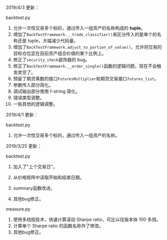 2019/4/3 更新：

backtest.py

1. 允许一次性交易多个标的，通过传入一组资产的名称构成的 **tuple**。
2. 增加了``BackTestFramework.__trade_classifier()``来区分传入的是单个的名称还是 tuple，大幅减少代码量。
3. 增加了``BackTestFramework.adjust_to_portion_of_value()``，允许将交易的目标仓位定在目前资产组合价值的某个比例上。
4. 修正了``security_check``装饰器的 bug。
5. 修正了``BackTestFramework.__order_single()``函数的逻辑问题，现在不会触发卖空了。
6. 预留了期货乘数的接口``FuturesMultiplier``和期货交易接口``futures_list``。
7. 参数传入部分简化。
8. 调试输出部分使用 f-string 简化。
9. 错误类型调整。
10. 一些其他的逻辑调整。



2019/4/1 更新：

backtest.py

1. 允许一次性交易多个标的，通过传入一组资产的名称。



2019/3/25 更新：

backtest.py

1. 加入了"上个交易日"。

2. 从价格矩阵中读取开始和结束日期。
3. summary函数改进。
4. 其他bug修正。

measure.py

1. 使用多线程技术，快速计算滚动 Sharpe ratio，可比以往版本快 100 多倍。
2. 计算单个 Sharpe ratio 的函数名称作了修改。
3. 其他bug修正。